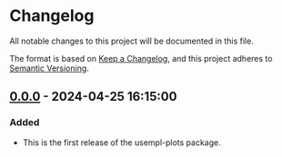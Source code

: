 # Changelog

All notable changes to this project will be documented in this file.

The format is based on [Keep a Changelog](https://keepachangelog.com/en/1.0.0/),
and this project adheres to [Semantic Versioning](https://semver.org/spec/v2.0.0.html).


## [0.0.0] - 2024-04-25 16:15:00

### Added

- This is the first release of the usempl-plots package.


[0.0.0]: https://github.com/OpenSourceEcon/usempl-plots/compare/v0.0.0...v0.0.0
